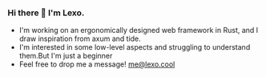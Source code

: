 ### Hi there 👋 I'm Lexo.

- I'm working on an ergonomically designed web framework in Rust, and I draw inspiration from axum and tide.
- I'm interested in some low-level aspects and struggling to understand them.But I'm just a beginner
- Feel free to drop me a message! [me@lexo.cool](mailto:me@lexo.cool)

